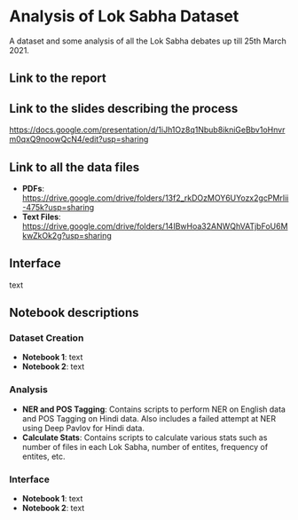 # Analysis of Lok Sabha Dataset
A dataset and some analysis of all the Lok Sabha debates up till 25th March 2021.

## Link to the report
<link>

## Link to the slides describing the process
https://docs.google.com/presentation/d/1iJh1Oz8q1Nbub8ikniGeBbv1oHnvrm0qxQ9noowQcN4/edit?usp=sharing

## Link to all the data files
* **PDFs**: https://drive.google.com/drive/folders/13f2_rkDOzMOY6UYozx2gcPMrIii-475k?usp=sharing
* **Text Files**: https://drive.google.com/drive/folders/14IBwHoa32ANWQhVATjbFoU6MkwZkOk2g?usp=sharing

## Interface
text

## Notebook descriptions

### Dataset Creation

* **Notebook 1**: text
* **Notebook 2**: text

### Analysis

* **NER and POS Tagging**: Contains scripts to perform NER on English data and POS Tagging on Hindi data. Also includes a failed attempt at NER using Deep Pavlov for Hindi data.
* **Calculate Stats**: Contains scripts to calculate various stats such as number of files in each Lok Sabha, number of entites, frequency of entites, etc.

### Interface

* **Notebook 1**: text
* **Notebook 2**: text
